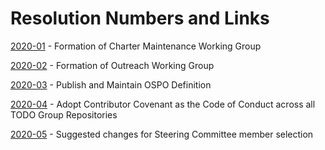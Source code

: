 # Resolution Numbers and Links

[2020-01](approved/2020-01.md) - Formation of Charter Maintenance Working Group

[2020-02](proposed/2020-02.md) - Formation of Outreach Working Group

[2020-03](approved/2020-03.md) - Publish and Maintain OSPO Definition

[2020-04](approved/2020-04.md) - Adopt Contributor Covenant as the Code of Conduct across all TODO Group Repositories

[2020-05](approved/2020-05.md) - Suggested changes for Steering Committee member selection
